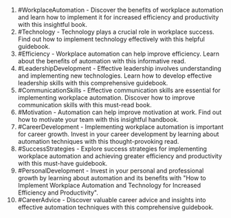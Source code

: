 1. #WorkplaceAutomation - Discover the benefits of workplace automation and learn how to implement it for increased efficiency and productivity with this insightful book.
2. #Technology - Technology plays a crucial role in workplace success. Find out how to implement technology effectively with this helpful guidebook.
3. #Efficiency - Workplace automation can help improve efficiency. Learn about the benefits of automation with this informative read.
4. #LeadershipDevelopment - Effective leadership involves understanding and implementing new technologies. Learn how to develop effective leadership skills with this comprehensive guidebook.
5. #CommunicationSkills - Effective communication skills are essential for implementing workplace automation. Discover how to improve communication skills with this must-read book.
6. #Motivation - Automation can help improve motivation at work. Find out how to motivate your team with this insightful handbook.
7. #CareerDevelopment - Implementing workplace automation is important for career growth. Invest in your career development by learning about automation techniques with this thought-provoking read.
8. #SuccessStrategies - Explore success strategies for implementing workplace automation and achieving greater efficiency and productivity with this must-have guidebook.
9. #PersonalDevelopment - Invest in your personal and professional growth by learning about automation and its benefits with "How to Implement Workplace Automation and Technology for Increased Efficiency and Productivity".
10. #CareerAdvice - Discover valuable career advice and insights into effective automation techniques with this comprehensive guidebook.


